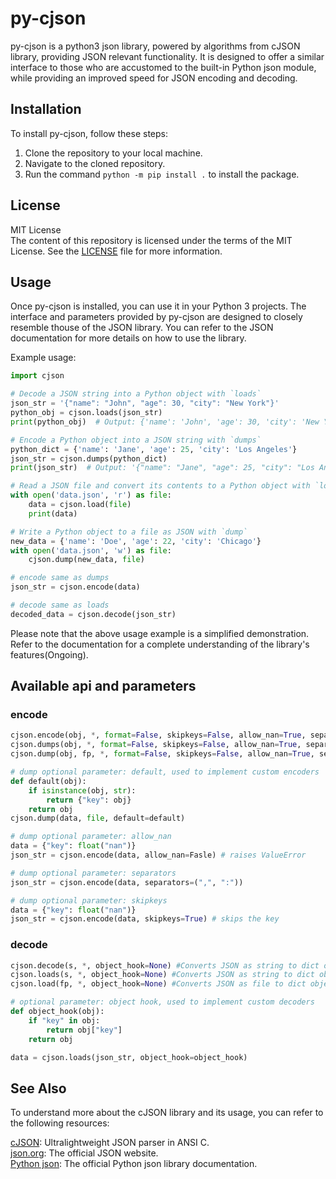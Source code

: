 # py-cjson
py-cjson is a python3 json library, powered by algorithms from cJSON library, providing JSON relevant functionality. It is designed to offer a similar interface to those who are accustomed to the built-in Python json module, while providing an improved speed for JSON encoding and decoding.

## Installation
To install py-cjson, follow these steps:

1. Clone the repository to your local machine.  
2. Navigate to the cloned repository.  
3. Run the command `python -m pip install .` to install the package.

## License  
MIT License  
The content of this repository is licensed under the terms of the MIT License. See the [LICENSE](LICENSE) file for more information.


## Usage  
Once py-cjson is installed, you can use it in your Python 3 projects. The interface and parameters provided by py-cjson are designed to closely resemble thouse of the JSON library. You can refer to the JSON documentation for more details on how to use the library.

Example usage:
```python
import cjson

# Decode a JSON string into a Python object with `loads`
json_str = '{"name": "John", "age": 30, "city": "New York"}'
python_obj = cjson.loads(json_str)
print(python_obj)  # Output: {'name': 'John', 'age': 30, 'city': 'New York'}

# Encode a Python object into a JSON string with `dumps`
python_dict = {'name': 'Jane', 'age': 25, 'city': 'Los Angeles'}
json_str = cjson.dumps(python_dict)
print(json_str)  # Output: '{"name": "Jane", "age": 25, "city": "Los Angeles"}'

# Read a JSON file and convert its contents to a Python object with `load`
with open('data.json', 'r') as file:
    data = cjson.load(file)
    print(data)

# Write a Python object to a file as JSON with `dump`
new_data = {'name': 'Doe', 'age': 22, 'city': 'Chicago'}
with open('data.json', 'w') as file:
    cjson.dump(new_data, file)

# encode same as dumps
json_str = cjson.encode(data)

# decode same as loads
decoded_data = cjson.decode(json_str)
```

Please note that the above usage example is a simplified demonstration. Refer to the documentation for a complete understanding of the library's features(Ongoing).

## Available api and parameters
### encode
```python
cjson.encode(obj, *, format=False, skipkeys=False, allow_nan=True, separators=(",",":"), default=None) #Converts arbitrary object recursively into JSON.
cjson.dumps(obj, *, format=False, skipkeys=False, allow_nan=True, separators=(",",":"), default=None) #Converts arbitrary object recursively into JSON.
cjson.dump(obj, fp, *, format=False, skipkeys=False, allow_nan=True, separators=(",",":"), default=None) #Converts arbitrary object recursively into JSON file.

# dump optional parameter: default, used to implement custom encoders
def default(obj):
    if isinstance(obj, str):
        return {"key": obj}
    return obj
cjson.dump(data, file, default=default)

# dump optional parameter: allow_nan
data = {"key": float("nan")}
json_str = cjson.encode(data, allow_nan=Fasle) # raises ValueError

# dump optional parameter: separators
json_str = cjson.encode(data, separators=(",", ":"))

# dump optional parameter: skipkeys
data = {"key": float("nan")}
json_str = cjson.encode(data, skipkeys=True) # skips the key

```

### decode
```python
cjson.decode(s, *, object_hook=None) #Converts JSON as string to dict object structure.
cjson.loads(s, *, object_hook=None) #Converts JSON as string to dict object structure.
cjson.load(fp, *, object_hook=None) #Converts JSON as file to dict object structure.

# optional parameter: object hook, used to implement custom decoders
def object_hook(obj):
    if "key" in obj:
        return obj["key"]
    return obj

data = cjson.loads(json_str, object_hook=object_hook)
```


## See Also
To understand more about the cJSON library and its usage, you can refer to the following resources:

[cJSON](https://github.com/DaveGamble/cJSON): Ultralightweight JSON parser in ANSI C.  
[json.org](https://www.json.org/): The official JSON website.  
[Python json](https://docs.python.org/3/library/json.html): The official Python json library documentation.  